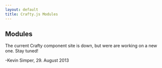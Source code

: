 ```yaml
--- 
layout: default
title: Crafty.js Modules
---
```


## Modules

The current Crafty component site is down, but were are working on a new one. Stay tuned!

-Kevin Simper, 29. August 2013